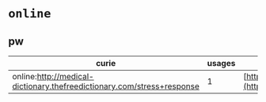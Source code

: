 # `online`
## pw
| curie                                                                  |   usages | nodes                                                                                                         |
|------------------------------------------------------------------------|----------|---------------------------------------------------------------------------------------------------------------|
| online:http://medical-dictionary.thefreedictionary.com/stress+response |        1 | [http://purl.obolibrary.org/obo/PW:0000237](https://bioregistry.io/http://purl.obolibrary.org/obo/PW:0000237) |
